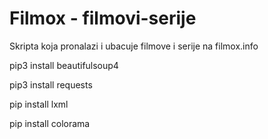 # Filmox - filmovi-serije
Skripta koja pronalazi i ubacuje filmove i serije na filmox.info

 pip3 install beautifulsoup4
 
 pip3 install requests
 
 pip install lxml
 
 pip install colorama


